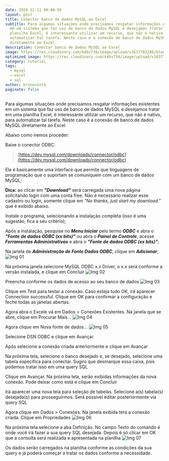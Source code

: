 ```yaml
---
date: 2020-12-11 00:00:50
layout: post
title: Conectar banco de dados MySQL ao Excel
subtitle: Para algumas situações onde precisamos resgatar informações existentes
  em um sistema que faz uso de banco de dados MySQL e desejamos tratar em uma
  planilha Excel, é interessante utilizar um recurso, que não é nativo, para
  automatizar tal tarefa. Neste caso é a conexão de banco de dados MySQL
  diretamente ao Excel.
description: Conectar banco de dados MySQL ao Excel
image: https://res.cloudinary.com/k4bv734/image/upload/v1637783286/blog/excel-mysql_i1tdnc.jpg
optimized_image: https://res.cloudinary.com/k4bv734/image/upload/v1637783286/blog/excel-mysql_optimized_dxgzt5.jpg
category: tutorial
tags:
  - mysql
  - excel
  - sql
author: brunocosta
paginate: false
---
```

Para algumas situações onde precisamos resgatar informações existentes em um sistema que faz uso de banco de dados MySQL e desejamos tratar em uma planilha Excel, é interessante utilizar um recurso, que não é nativo, para automatizar tal tarefa. Neste caso é a conexão de banco de dados MySQL diretamente ao Excel.  

Abaixo como iremos proceder:  

Baixe o conector ODBC:

> [https://dev.mysql.com/downloads/connector/odbc](https://dev.mysql.com/downloads/connector/odbc)

Ele é basicamente uma interface que permite que linguagens de programação que o suportam se comuniquem com um banco de dados MySQL;

**Dica:** ao clicar em ***"Download"*** será carregada uma nova página solicitando login com uma conta free. Não é necessário realizar esse cadastro ou login, somente clique em *"No thanks, just start my download."* que é exibido abaixo.

Instale o programa, selecionando a instalação completa (isso é uma sugestão, fica a seu critério);

Após a instalação, pesquise no ***Menu Iniciar*** pelo termo ***ODBC*** e abra o ***"Fonte de dados ODBC (xx bits)"*** ou abra o ***Painel de Controle***, acesse ***Ferramentas Administrativas*** e abra o ***"Fonte de dados ODBC (xx bits)"***;

Na janela de ***Administração de Fonte Dados ODBC***, clique em ***Adicionar***;
![Img 01](https://res.cloudinary.com/k4bv734/image/upload/v1637785041/blog_content/excel-mysql-content_1_tnwbmb.png)

Na próxima janela selecione MySQL ODBC x.x Driver, o x.x será conforme a versão instalada, e clique em Concluir
![Img 02](https://res.cloudinary.com/k4bv734/image/upload/v1637785042/blog_content/excel-mysql-content_2_w62c9k.png)

Preencha conforme os dados de acesso ao seu banco de dados
![Img 03](https://res.cloudinary.com/k4bv734/image/upload/v1637785041/blog_content/excel-mysql-content_3_x8v9kh.png)


Clique em Test para testar a conexão. Caso esteja tudo OK, irá aparecer Connection successful. Clique em OK para confirmar a configuração e feche todas as janelas abertas.

Agora abra o Excele vá em Dados > Conexões Existentes. Na janela que se abre, clique em Procurar Mais...
![Img 04](https://res.cloudinary.com/k4bv734/image/upload/v1637785042/blog_content/excel-mysql-content_4_rpi61u.png)
	
Agora clique em Nova fonte de dados...
![Img 05](https://res.cloudinary.com/k4bv734/image/upload/v1637785042/blog_content/excel-mysql-content_5_t06f1q.png)
	
Selecione DSN ODBC e clique em Avançar

Após selecione a conexão criada anteriormente e clique em Avançar

Na próxima tela, selecione o banco desejado e, se desejado, selecione uma tabela específica para conectar. Sugiro que desmarque essa caixa, pois podemos tratar isso em uma query SQL

Clique em Avançar. Na próxima tela, serão exibidas informações da nova conexão. Pode deixar como está e clique em Concluir

Irá aparecer uma nova tela para seleção de tabelas. Selecione a(s) tabela(s) desejada(s) para prosseguirmos. Será possível editar posteriormente via query SQL

Agora clique em Dados > Conexões. Na janela exibida terá a conexão criada. Clique em Propriedades
![Img 06](https://res.cloudinary.com/k4bv734/image/upload/v1637785042/blog_content/excel-mysql-content_6_ofzsq5.png)

Na próxima tela selecione a aba Definição. No campo Texto do comando é onde você irá fazer a sua query SQL desejada. Depois é só clicar em OK que a consulta será realizada e apresentada na planilha
![Img 07](https://res.cloudinary.com/k4bv734/image/upload/v1637785042/blog_content/excel-mysql-content_7_bg9zk4.png)

Os dados serão carregados na planilha conforme as condições da sua query e já poderá começar a tratar os dados conforme a necessidade.